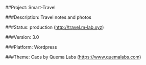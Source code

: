 ##Project: 
Smart-Travel

###Description: 
Travel notes and photos

###Status: 
production (http://travel.m-lab.xyz)

###Version: 3.0

###Platform: Wordpress

###Theme: Caos by Quema Labs (https://www.quemalabs.com)